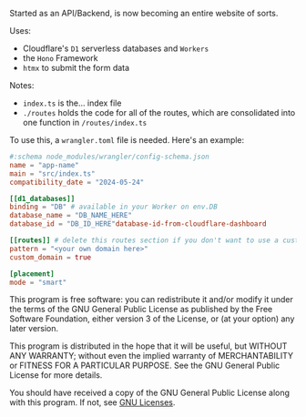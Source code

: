 Started as an API/Backend, is now becoming an entire website of sorts.

Uses:
- Cloudflare's `D1` serverless databases and `Workers`
- the `Hono` Framework
- `htmx` to submit the form data

Notes:
- `index.ts` is the... index file
- `./routes` holds the code for all of the routes, which are consolidated into one function in `/routes/index.ts`

To use this, a `wrangler.toml` file is needed. Here's an example:

```wrangler.toml
#:schema node_modules/wrangler/config-schema.json
name = "app-name"
main = "src/index.ts"
compatibility_date = "2024-05-24"

[[d1_databases]]
binding = "DB" # available in your Worker on env.DB
database_name = "DB_NAME_HERE"
database_id = "DB_ID_HERE"database-id-from-cloudflare-dashboard

[[routes]] # delete this routes section if you don't want to use a custom domain (and add it back later if you need it)
pattern = "<your own domain here>"
custom_domain = true

[placement]
mode = "smart"
```

This program is free software: you can redistribute it and/or modify it under the terms of the GNU General Public License as published by the Free Software Foundation, either version 3 of the License, or (at your option) any later version.

This program is distributed in the hope that it will be useful, but WITHOUT ANY WARRANTY; without even the implied warranty of MERCHANTABILITY or FITNESS FOR A PARTICULAR PURPOSE. See the GNU General Public License for more details.

You should have received a copy of the GNU General Public License along with this program. If not, see [GNU Licenses](https://www.gnu.org/licenses/).